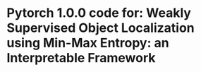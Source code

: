 # Pytorch 1.0.0 code for: Weakly Supervised Object Localization using Min-Max Entropy: an Interpretable Framework
